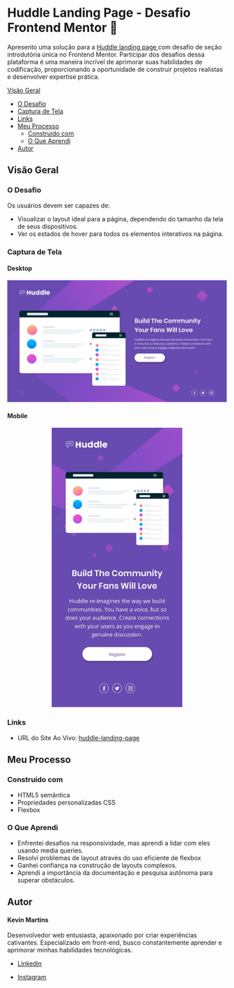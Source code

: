 # Huddle Landing Page - Desafio Frontend Mentor 🚀

Apresento uma solução para a [Huddle landing page ](https://www.frontendmentor.io/challenges/huddle-landing-page-with-a-single-introductory-section-B_2Wvxgi0)com desafio de seção introdutória única no Frontend Mentor. Participar dos desafios dessa plataforma é uma maneira incrível de aprimorar suas habilidades de codificação, proporcionando a oportunidade de construir projetos realistas e desenvolver expertise prática. 

 [Visão Geral](#visão-geral)
  - [O Desafio](#o-desafio)
  - [Captura de Tela](#captura-de-tela)
  - [Links](#links)
- [Meu Processo](#meu-processo)
  - [Construído com](#construído-com)
  - [O Que Aprendi](#o-que-aprendi)
- [Autor](#autor)


## Visão Geral

### O Desafio

Os usuários devem ser capazes de:

- Visualizar o layout ideal para a página, dependendo do tamanho da tela de seus dispositivos.
- Ver os estados de hover para todos os elementos interativos na página.

### Captura de Tela 

#### Desktop

<img src="design/desktop-design.jpg" alt="Desktop"/>

#### Mobile

<p align="center">
  <img src="design/mobile-design.jpg" alt="Mobile" width="300"/>
</p>

### Links

- URL do Site Ao Vivo:  [huddle-landing-page](https://kevmartinsdev.github.io/huddle-landing-page/)

## Meu Processo

### Construído com

- HTML5 semântica
- Propriedades personalizadas CSS
- Flexbox

### O Que Aprendi

- Enfrentei desafios na responsividade, mas aprendi a lidar com eles usando media queries.
- Resolvi problemas de layout através do uso eficiente de flexbox
- Ganhei confiança na construção de layouts complexos.
- Aprendi a importância da documentação e pesquisa autônoma para superar obstáculos.

## Autor

#### Kevin Martins

Desenvolvedor web entusiasta, apaixonado por criar experiências cativantes. Especializado em front-end, busco constantemente aprender e aprimorar minhas habilidades tecnológicas.
- [Linkedin](https://www.linkedin.com/in/kevin-martins-8a0180209/)

- [Instagram](https://www.linkedin.com/in/kevin-martins-8a0180209/)
